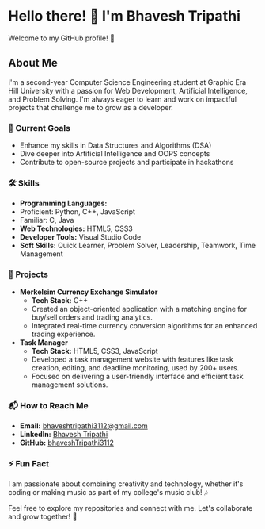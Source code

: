 # Hello there! 👋 I'm Bhavesh Tripathi
Welcome to my GitHub profile! 🚀

## About Me
I'm a second-year Computer Science Engineering student at Graphic Era Hill University with a passion for Web Development, Artificial Intelligence, and Problem Solving. I'm always eager to learn and work on impactful projects that challenge me to grow as a developer.

### 🌱 Current Goals
- Enhance my skills in Data Structures and Algorithms (DSA)
- Dive deeper into Artificial Intelligence and OOPS concepts
- Contribute to open-source projects and participate in hackathons

### 🛠️ Skills
- **Programming Languages:**
- Proficient: Python, C++, JavaScript
- Familiar: C, Java
- **Web Technologies:** HTML5, CSS3
- **Developer Tools:** Visual Studio Code
- **Soft Skills:** Quick Learner, Problem Solver, Leadership, Teamwork, Time Management

### 📂 Projects
- **Merkelsim Currency Exchange Simulator** 
  - **Tech Stack:** C++
  - Created an object-oriented application with a matching engine for buy/sell orders and trading analytics.
  - Integrated real-time currency conversion algorithms for an enhanced trading experience.
- **Task Manager**
  - **Tech Stack:** HTML5, CSS3, JavaScript
  - Developed a task management website with features like task creation, editing, and deadline monitoring, used by 200+ users.
  - Focused on delivering a user-friendly interface and efficient task management solutions.

### 📬 How to Reach Me
- **Email:** bhaveshtripathi3112@gmail.com
- **LinkedIn:** [Bhavesh Tripathi](https://www.linkedin.com/in/bhavesh-tripathi)
- **GitHub:** [bhaveshTripathi3112](https://github.com/bhaveshTripathi3112)

### ⚡ Fun Fact
I am passionate about combining creativity and technology, whether it's coding or making music as part of my college's music club! 🎶

Feel free to explore my repositories and connect with me. Let's collaborate and grow together! 🌟
